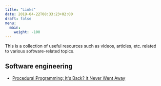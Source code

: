 ```yaml
---
title: "Links"
date: 2019-04-22T08:33:23+02:00
draft: false
menu:
  main:
    weight: -100
---
```


This is a collection of useful resources such as videos, articles, etc. related to various software-related topics.

## Software engineering

- [Procedural Programming: It's Back? It Never Went Away](https://www.youtube.com/watch?v=eEBOvqMfPoI)
